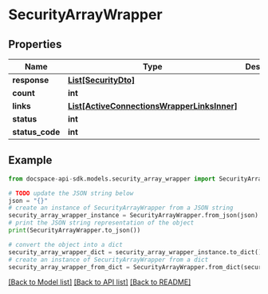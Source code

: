 # SecurityArrayWrapper

## Properties

Name | Type | Description | Notes
------------ | ------------- | ------------- | -------------
**response** | [**List[SecurityDto]**](SecurityDto.md) |  | [optional] 
**count** | **int** |  | [optional] 
**links** | [**List[ActiveConnectionsWrapperLinksInner]**](ActiveConnectionsWrapperLinksInner.md) |  | [optional] 
**status** | **int** |  | [optional] 
**status_code** | **int** |  | [optional] 

## Example

```python
from docspace-api-sdk.models.security_array_wrapper import SecurityArrayWrapper

# TODO update the JSON string below
json = "{}"
# create an instance of SecurityArrayWrapper from a JSON string
security_array_wrapper_instance = SecurityArrayWrapper.from_json(json)
# print the JSON string representation of the object
print(SecurityArrayWrapper.to_json())

# convert the object into a dict
security_array_wrapper_dict = security_array_wrapper_instance.to_dict()
# create an instance of SecurityArrayWrapper from a dict
security_array_wrapper_from_dict = SecurityArrayWrapper.from_dict(security_array_wrapper_dict)
```
[[Back to Model list]](../README.md#documentation-for-models) [[Back to API list]](../README.md#documentation-for-api-endpoints) [[Back to README]](../README.md)



